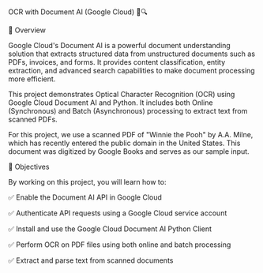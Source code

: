OCR with Document AI (Google Cloud) 📝🔍

📖 Overview

Google Cloud's Document AI is a powerful document understanding solution that extracts structured data from unstructured documents such as PDFs, invoices, and forms. It provides content classification, entity extraction, and advanced search capabilities to make document processing more efficient.

This project demonstrates Optical Character Recognition (OCR) using Google Cloud Document AI and Python. It includes both Online (Synchronous) and Batch (Asynchronous) processing to extract text from scanned PDFs.

For this project, we use a scanned PDF of "Winnie the Pooh" by A.A. Milne, which has recently entered the public domain in the United States. This document was digitized by Google Books and serves as our sample input.

🎯 Objectives

By working on this project, you will learn how to:

✅ Enable the Document AI API in Google Cloud

✅ Authenticate API requests using a Google Cloud service account

✅ Install and use the Google Cloud Document AI Python Client

✅ Perform OCR on PDF files using both online and batch processing

✅ Extract and parse text from scanned documents
